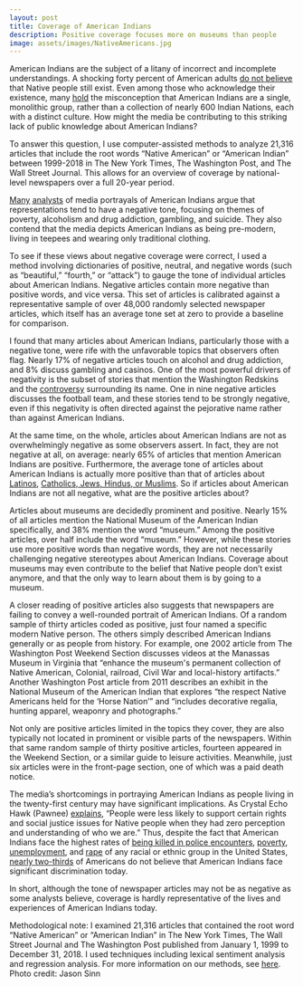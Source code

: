 ```yaml
---
layout: post
title: Coverage of American Indians
description: Positive coverage focuses more on museums than people
image: assets/images/NativeAmericans.jpg
---
```


American Indians are the subject of a litany of incorrect and incomplete understandings. A shocking forty percent of American adults <a href="https://www.womensmediacenter.com/news-features/research-reveals-media-role-in-stereotypes-about-native-americans"><u>do not believe</u></a> that Native people still exist. Even among those who acknowledge their existence, many <a href="https://www.washingtonpost.com/outlook/five-myths/five-myths-about-american-indians/2017/11/21/41081cb6-ce4f-11e7-a1a3-0d1e45a6de3d_story.html?utm_term=.ff0fff143a82"><u>hold</u></a> the misconception that American Indians are a single, monolithic group, rather than a collection of nearly 600 Indian Nations, each with a distinct culture. How might the media be contributing to this striking lack of public knowledge about American Indians?

To answer this question, I use computer-assisted methods to analyze 21,316 articles that include the root words “Native American” or “American Indian” between 1999-2018 in The New York Times, The Washington Post, and The Wall Street Journal. This allows for an overview of coverage by national-level newspapers over a full 20-year period.

<a href="https://doi.org/10.1162/DAED_a_00491"><u>Many</u></a> <a href="https://rnt.firstnations.org/wp-content/uploads/2018/06/FullFindingsReport-screen.pdf"><u>analysts</u></a> of media portrayals of American Indians argue that representations tend to have a negative tone, focusing on themes of poverty, alcoholism and drug addiction, gambling, and suicide. They also contend that the media depicts American Indians as being pre-modern, living in teepees and wearing only traditional clothing.

To see if these views about negative coverage were correct, I used a method involving dictionaries of positive, neutral, and negative words (such as “beautiful,” “fourth,” or “attack”) to gauge the tone of individual articles about American Indians. Negative articles contain more negative than positive words, and vice versa. This set of articles is calibrated against a representative sample of over 48,000 randomly selected newspaper articles, which itself has an average tone set at zero to provide a baseline for comparison.

I found that many articles about American Indians, particularly those with a negative tone, were rife with the unfavorable topics that observers often flag. Nearly 17% of negative articles touch on alcohol and drug addiction, and 8% discuss gambling and casinos. One of the most powerful drivers of negativity is the subset of stories that mention the Washington Redskins and the <a href="https://www.washingtonpost.com/local/washington-post-editorial-board-stops-using-the-word-redskins/2014/08/22/39864ae0-2a0a-11e4-8593-da634b334390_story.html"><u>controversy</u></a> surrounding its name. One in nine negative articles discusses the football team, and these stories tend to be strongly negative, even if this negativity is often directed against the pejorative name rather than against American Indians.

At the same time, on the whole, articles about American Indians are not as overwhelmingly negative as some observers assert. In fact, they are not negative at all, on average: nearly 65% of articles that mention American Indians are positive. Furthermore, the average tone of articles about American Indians is actually more positive than that of articles about <a href="https://journals.sagepub.com/doi/10.1177/1464884918818252"><u>Latinos</u></a>, <a href="https://www.tandfonline.com/doi/full/10.1080/21565503.2018.1531770"><u>Catholics, Jews, Hindus, or Muslims</u></a>. So if articles about American Indians are not all negative, what are the positive articles about?

Articles about museums are decidedly prominent and positive. Nearly 15% of all articles mention the National Museum of the American Indian specifically, and 38% mention the word “museum.” Among the positive articles, over half include the word “museum.” However, while these stories use more positive words than negative words, they are not necessarily challenging negative stereotypes about American Indians. Coverage about museums may even contribute to the belief that Native people don’t exist anymore, and that the only way to learn about them is by going to a museum.

A closer reading of positive articles also suggests that newspapers are failing to convey a well-rounded portrait of American Indians. Of a random sample of thirty articles coded as positive, just four named a specific modern Native person. The others simply described American Indians generally or as people from history. For example, one 2002 article from The Washington Post Weekend Section discusses videos at the Manassas Museum in Virginia that “enhance the museum's permanent collection of Native American, Colonial, railroad, Civil War and local-history artifacts.” Another Washington Post article from 2011 describes an exhibit in the National Museum of the American Indian that explores “the respect Native Americans held for the ‘Horse Nation’” and “includes decorative regalia, hunting apparel, weaponry and photographs.”

Not only are positive articles limited in the topics they cover, they are also typically not located in prominent or visible parts of the newspapers. Within that same random sample of thirty positive articles, fourteen appeared in the Weekend Section, or a similar guide to leisure activities. Meanwhile, just six articles were in the front-page section, one of which was a paid death notice.

The media’s shortcomings in portraying American Indians as people living in the twenty-first century may have significant implications. As Crystal Echo Hawk (Pawnee) <a href="https://www.womensmediacenter.com/news-features/research-reveals-media-role-in-stereotypes-about-native-americans"><u>explains</u></a>, “People were less likely to support certain rights and social justice issues for Native people when they had zero perception and understanding of who we are.” Thus, despite the fact that American Indians face the highest rates of <a href="https://www.cnn.com/2017/11/10/us/native-lives-matter/index.html"><u>being killed in police encounters</u></a>, <a href="https://www.census.gov/newsroom/facts-for-features/2017/aian-month.html"><u>poverty</u></a>, <a href="https://www.bloomberg.com/news/articles/2018-04-05/where-u-s-unemployment-is-still-sky-high-indian-reservations"><u>unemployment</u></a>, and <a href="https://www.hcn.org/articles/tribal-affairs-why-native-american-women-still-have-the-highest-rates-of-rape-and-assault"><u>rape</u></a> of any racial or ethnic group in the United States, <a href="https://www.womensmediacenter.com/news-features/research-reveals-media-role-in-stereotypes-about-native-americans"><u>nearly two-thirds</u></a> of Americans do not believe that American Indians face significant discrimination today.

In short, although the tone of newspaper articles may not be as negative as some analysts believe, coverage is hardly representative of the lives and experiences of American Indians today.


Methodological note: I examined 21,316 articles that contained the root word “Native American” or “American Indian” in The New York Times, The Wall Street Journal and The Washington Post published from January 1, 1999 to December 31, 2018. I used techniques including lexical sentiment analysis and regression analysis. For more information on our methods, see <a href="https://www.mediaandminorities.org/methods/"><u>here</u></a>. Photo credit: Jason Sinn
